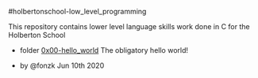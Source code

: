 #holbertonschool-low_level_programming

This repository contains lower level language skills work done in C  for the Holberton School 

  - folder [0x00-hello_world](./0x00-hello_world) 
     The obligatory hello world!
     
          
* by @fonzk Jun 10th 2020

